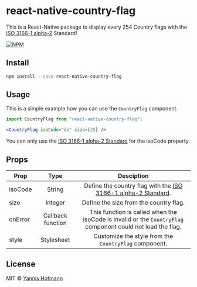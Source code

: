 # react-native-country-flag

This is a React-Native package to display every 254 Country flags with the [ISO 3166-1 alpha-2](https://en.wikipedia.org/wiki/ISO_3166-1_alpha-2) Standard!

[![NPM](https://img.shields.io/npm/v/react-native-country-flag.svg)](https://www.npmjs.com/package/react-native-country-flag)

## Install

```bash
npm install --save react-native-country-flag
```

## Usage

This is a simple example how you can use the `CountryFlag` component.

```jsx
import CountryFlag from "react-native-country-flag";

<CountryFlag isoCode="de" size={25} />
```

You can only use the [ISO 3166-1 alpha-2 Standard](https://en.wikipedia.org/wiki/ISO_3166-1_alpha-2) for the isoCode property.

## Props

| Prop    |       Type        |                                                    Desciption                                                    |
| ------- | :---------------: | :--------------------------------------------------------------------------------------------------------------: |
| isoCode |      String       | Define the country flag with the [ISO 3166-1 alpha-2 Standard](https://en.wikipedia.org/wiki/ISO_3166-1_alpha-2). |
| size    |      Integer      |                                       Define the size from the country flag.                                        |
| onError | Callback function | This function is called when the isoCode is invalid or the `CountryFlag` component could not load the flag. |
| style   |    Stylesheet     |                               Customize the style from the `CountryFlag` component.                               |                               |

## License

MIT © [Yannis Hofmann](https://github.com/YannisHofmann)
